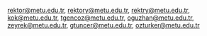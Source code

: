 rektor@metu.edu.tr,
rektory@metu.edu.tr,
rektry@metu.edu.tr,
kok@metu.edu.tr,
tgencoz@metu.edu.tr,
oguzhan@metu.edu.tr,
zeyrek@metu.edu.tr,
gtuncer@metu.edu.tr,
ozturker@metu.edu.tr
